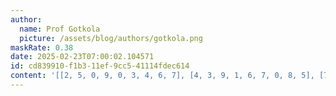 ```yaml
---
author:
  name: Prof Gotkola
  picture: /assets/blog/authors/gotkola.png
maskRate: 0.38
date: 2025-02-23T07:00:02.104571
id: cd839910-f1b3-11ef-9cc5-41114fdec614
content: '[[2, 5, 0, 9, 0, 3, 4, 6, 7], [4, 3, 9, 1, 6, 7, 0, 8, 5], [7, 6, 0, 0, 0, 5, 0, 1, 0], [0, 0, 3, 5, 2, 4, 0, 7, 0], [5, 8, 0, 6, 0, 9, 1, 4, 0], [0, 0, 4, 0, 3, 0, 6, 0, 0], [3, 9, 0, 4, 0, 8, 7, 2, 0], [8, 2, 0, 3, 1, 6, 5, 0, 0], [1, 4, 5, 0, 9, 2, 8, 0, 0]]'
---
```

